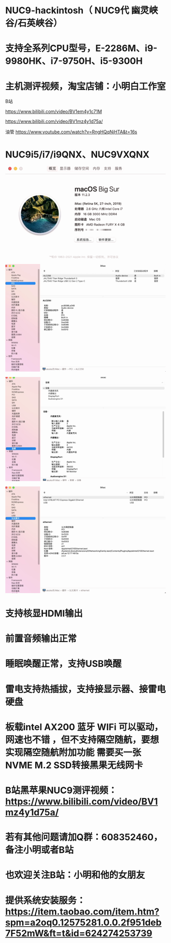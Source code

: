 # NUC9-hackintosh（ NUC9代 幽灵峡谷/石英峡谷）

# 支持全系列CPU型号，E-2286M、i9-9980HK、i7-9750H、i5-9300H

# 主机测评视频，淘宝店铺：小明白工作室

B站

https://www.bilibili.com/video/BV1em4y1c71M

https://www.bilibili.com/video/BV1mz4y1d75a/

油管 https://www.youtube.com/watch?v=RngHQqNjHTA&t=16s

# NUC9i5/i7/i9QNX、NUC9VXQNX
 
![](https://github.com/Xmingbai/NUC9-hackintosh-i5-i7-i9QNX-NUC9VXQNX-hackintosh/blob/main/Mac.png)

![](https://github.com/Xmingbai/NUC9-hackintosh-i5-i7-i9QNX-NUC9VXQNX-hackintosh/blob/main/PCI.png)

![](https://github.com/Xmingbai/NUC9-hackintosh-i5-i7-i9QNX-NUC9VXQNX-hackintosh/blob/main/audio.png)

![](https://github.com/Xmingbai/NUC9-hackintosh-i5-i7-i9QNX-NUC9VXQNX-hackintosh/blob/main/%E7%BD%91%E5%8D%A1.png)

# 支持核显HDMI输出

# 前置音频输出正常

# 睡眠唤醒正常，支持USB唤醒

# 雷电支持热插拔，支持接显示器、接雷电硬盘


# 板载intel AX200  蓝牙 WIFi 可以驱动，网速也不错 ，但不支持隔空随航，要想实现隔空随航附加功能 需要买一张NVME M.2 SSD转接黑果无线网卡

# B站黑苹果NUC9测评视频：https://www.bilibili.com/video/BV1mz4y1d75a/

# 若有其他问题请加Q群：608352460，备注小明或者B站

# 也欢迎关注B站：小明和他的女朋友

# 提供系统安装服务：https://item.taobao.com/item.htm?spm=a2oq0.12575281.0.0.2f951deb7F52mW&ft=t&id=624274253739
